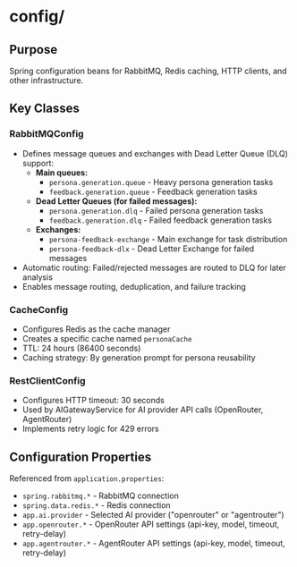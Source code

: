 # config/

## Purpose
Spring configuration beans for RabbitMQ, Redis caching, HTTP clients, and other infrastructure.

## Key Classes

### RabbitMQConfig
- Defines message queues and exchanges with Dead Letter Queue (DLQ) support:
  - **Main queues:**
    - `persona.generation.queue` - Heavy persona generation tasks
    - `feedback.generation.queue` - Feedback generation tasks
  - **Dead Letter Queues (for failed messages):**
    - `persona.generation.dlq` - Failed persona generation tasks
    - `feedback.generation.dlq` - Failed feedback generation tasks
  - **Exchanges:**
    - `persona-feedback-exchange` - Main exchange for task distribution
    - `persona-feedback-dlx` - Dead Letter Exchange for failed messages
- Automatic routing: Failed/rejected messages are routed to DLQ for later analysis
- Enables message routing, deduplication, and failure tracking

### CacheConfig
- Configures Redis as the cache manager
- Creates a specific cache named `personaCache`
- TTL: 24 hours (86400 seconds)
- Caching strategy: By generation prompt for persona reusability

### RestClientConfig
- Configures HTTP timeout: 30 seconds
- Used by AIGatewayService for AI provider API calls (OpenRouter, AgentRouter)
- Implements retry logic for 429 errors

## Configuration Properties
Referenced from `application.properties`:
- `spring.rabbitmq.*` - RabbitMQ connection
- `spring.data.redis.*` - Redis connection
- `app.ai.provider` - Selected AI provider ("openrouter" or "agentrouter")
- `app.openrouter.*` - OpenRouter API settings (api-key, model, timeout, retry-delay)
- `app.agentrouter.*` - AgentRouter API settings (api-key, model, timeout, retry-delay)
